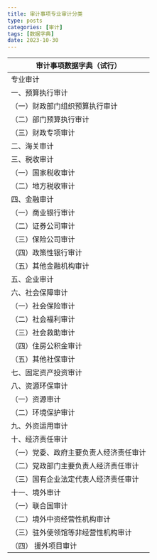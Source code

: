 ```yaml
---
title: 审计事项专业审计分类
type: posts
categories: [审计]
tags: [数据字典]
date: 2023-10-30
---
```

| 审计事项数据字典（试行）        |
|---------------------|
| 专业审计                |
| 一、预算执行审计            |
| （一）财政部门组织预算执行审计     |
| （二）部门预算执行审计         |
| （三）财政专项审计           |
| 二、海关审计              |
| 三、税收审计              |
| （一）国家税收审计           |
| （二）地方税收审计           |
| 四、金融审计              |
| （一）商业银行审计           |
| （二）证券公司审计           |
| （三）保险公司审计           |
| （四）政策性银行审计          |
| （五）其他金融机构审计         |
| 五、企业审计              |
| 六、社会保障审计            |
| （一）社会保险审计           |
| （二）社会福利审计           |
| （三）社会救助审计           |
| （四）住房公积金审计          |
| （五）其他社保审计           |
| 七、固定资产投资审计          |
| 八、资源环保审计            |
| （一）资源审计             |
| （二）环境保护审计           |
| 九、外资运用审计            |
| 十、经济责任审计            |
| （一）党委、政府主要负责人经济责任审计 |
| （二）党政部门主要负责人经济责任审计  |
| （三）国有企业法定代表人经济责任审计  |
| 十一、境外审计             |
| （一）联合国审计            |
| （二）境外中资经营性机构审计      |
| （三）驻外使领馆等非经营性机构审计   |
| （四） 援外项目审计          |
